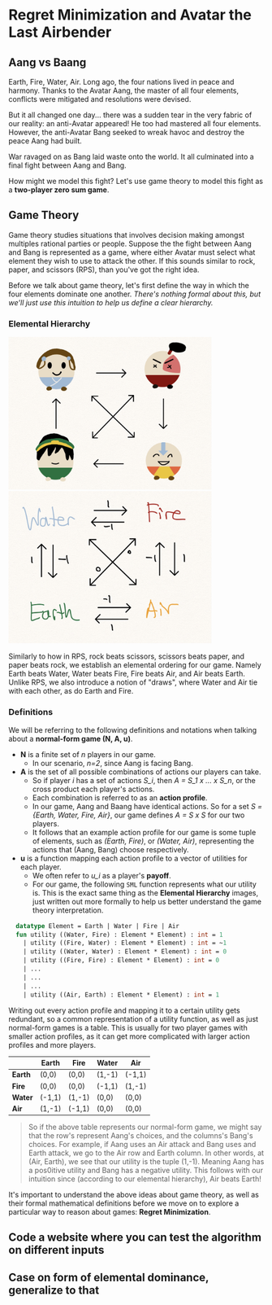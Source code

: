 # Regret Minimization and Avatar the Last Airbender

## Aang vs Baang

Earth, Fire, Water, Air. Long ago, the four nations lived in peace and harmony. Thanks to the Avatar Aang, the master of all four elements, conflicts were mitigated and resolutions were devised.

But it all changed one day... there was a sudden tear in the very fabric of our reality: an anti-Avatar appeared! He too had mastered all four elements. However, the anti-Avatar Bang seeked to wreak havoc and destroy the peace Aang had built.

War ravaged on as Bang laid waste onto the world. It all culminated into a final fight between Aang and Bang.

How might we model this fight? Let's use game theory to model this fight as a **two-player zero sum game**.

## Game Theory

Game theory studies situations that involves decision making amongst multiples rational parties or people. Suppose the the fight between Aang and Bang is represented as a game, where either Avatar must select what element they wish to use to attack the other. If this sounds similar to rock, paper, and scissors (RPS), than you've got the right idea.

Before we talk about game theory, let's first define the way in which the four elements dominate one another. _There's nothing formal about this, but we'll just use this intuition to help us define a clear hierarchy._

### Elemental Hierarchy

<span>
<img src="./pictures/ed_character.jpg" alt="drawing" width="400"/>
<img src="./pictures/ed_names.jpg" alt="drawing" width="400"/>
</span>

Similarly to how in RPS, rock beats scissors, scissors beats paper, and paper beats rock, we establish an elemental ordering for our game. Namely Earth beats Water, Water beats Fire, Fire beats Air, and Air beats Earth. Unlike RPS, we also introduce a notion of "draws", where Water and Air tie with each other, as do Earth and Fire.

### Definitions

We will be referring to the following definitions and notations when talking about a **normal-form game (N, A, u)**.

- **N** is a finite set of _n_ players in our game.
  - In our scenario, _n=2_, since Aang is facing Bang.
- **A** is the set of all possible combinations of actions our players can take.
  - So if player _i_ has a set of actions _S_i_, then _A = S_1 x ... x S_n_, or the cross product each player's actions.
  - Each combination is referred to as an **action profile**.
  - In our game, Aang and Baang have identical actions. So for a set _S = {Earth, Water, Fire, Air}_, our game defines _A = S x S_ for our two players.
  - It follows that an example action profile for our game is some tuple of elements, such as _(Earth, Fire)_, or _(Water, Air)_, representing the actions that (Aang, Bang) choose respectively.
- **u** is a function mapping each action profile to a vector of utilities for each player.
  - We often refer to _u_i_ as a player's **payoff**.
  - For our game, the following `SML` function represents what our utility is. This is the exact same thing as the **Elemental Hierarchy** images, just written out more formally to help us better understand the game theory interpretation.

```sml
  datatype Element = Earth | Water | Fire | Air
  fun utility ((Water, Fire) : Element * Element) : int = 1
    | utility ((Fire, Water) : Element * Element) : int = ~1
    | utility ((Water, Water) : Element * Element) : int = 0
    | utility ((Fire, Fire) : Element * Element) : int = 0
    | ...
    | ...
    | ...
    | utility ((Air, Earth) : Element * Element) : int = 1

```

Writing out every action profile and mapping it to a certain utility gets redundant, so a common representation of a utility function, as well as just normal-form games is a table. This is usually for two player games with smaller action profiles, as it can get more complicated with larger action profiles and more players.

|           | Earth  | Fire   | Water  | Air    |
| --------- | ------ | ------ | ------ | ------ |
| **Earth** | (0,0)  | (0,0)  | (1,-1) | (-1,1) |
| **Fire**  | (0,0)  | (0,0)  | (-1,1) | (1,-1) |
| **Water** | (-1,1) | (1,-1) | (0,0)  | (0,0)  |
| **Air**   | (1,-1) | (-1,1) | (0,0)  | (0,0)  |

> So if the above table represents our normal-form game, we might say that the row's represent Aang's choices, and the columns's Bang's choices. For example, if Aang uses an Air attack and Bang uses and Earth attack, we go to the Air row and Earth column. In other words, at (Air, Earth), we see that our utility is the tuple (1,-1). Meaning Aang has a pos0itive utility and Bang has a negative utility. This follows with our intuition since (according to our elemental hierarchy), Air beats Earth!

It's important to understand the above ideas about game theory, as well as their formal mathematical definitions before we move on to explore a particular way to reason about games: **Regret Minimization**.

## Code a website where you can test the algorithm on different inputs

## Case on form of elemental dominance, generalize to that

